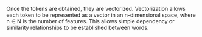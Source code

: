 Once the tokens are obtained, they are vectorized. Vectorization allows each token to be
represented as a vector in an n-dimensional space, where n ∈ N is the number of features.
This allows simple dependency or similarity relationships to be established between words.